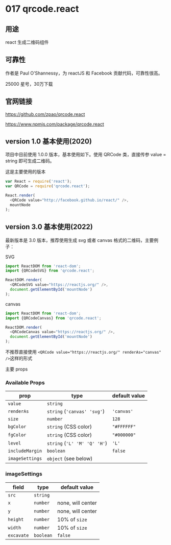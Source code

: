 # 017 qrcode.react

## 用途

react 生成二维码组件

## 可靠性

作者是 Paul O’Shannessy，为 reactJS 和 Facebook 贡献代码，可靠性很高。

25000 星号，30万下载

## 官网链接

https://github.com/zpao/qrcode.react

https://www.npmjs.com/package/qrcode.react

## version 1.0 基本使用(2020)

项目中目前使用 1.0.0 版本，基本使用如下。使用 QRCode 类，直接传参 value = string 即可生成二维码。

这是主要使用的版本

```js
var React = require('react');
var QRCode = require('qrcode.react');

React.render(
  <QRCode value="http://facebook.github.io/react/" />,
  mountNode
);
```

## version 3.0 基本使用(2022)

最新版本是 3.0 版本，推荐使用生成 svg 或者 canvas 格式的二维码，主要例子：

SVG

~~~js
import ReactDOM from 'react-dom';
import {QRCodeSVG} from 'qrcode.react';

ReactDOM.render(
  <QRCodeSVG value="https://reactjs.org/" />,
  document.getElementById('mountNode')
);
~~~

canvas

~~~js
import ReactDOM from 'react-dom';
import {QRCodeCanvas} from 'qrcode.react';

ReactDOM.render(
  <QRCodeCanvas value="https://reactjs.org/" />,
  document.getElementById('mountNode')
);
~~~

不推荐直接使用 `<QRCode value="https://reactjs.org/" renderAs="canvas" />`这样的形式

主要 props

### Available Props

| prop            | type                         | default value |
| --------------- | ---------------------------- | ------------- |
| `value`         | `string`                     |               |
| `renderAs`      | `string` (`'canvas' 'svg'`)  | `'canvas'`    |
| `size`          | `number`                     | `128`         |
| `bgColor`       | `string` (CSS color)         | `"#FFFFFF"`   |
| `fgColor`       | `string` (CSS color)         | `"#000000"`   |
| `level`         | `string` (`'L' 'M' 'Q' 'H'`) | `'L'`         |
| `includeMargin` | `boolean`                    | `false`       |
| `imageSettings` | `object` (see below)         |               |

### imageSettings

| field      | type      | default value     |
| ---------- | --------- | ----------------- |
| `src`      | `string`  |                   |
| `x`        | `number`  | none, will center |
| `y`        | `number`  | none, will center |
| `height`   | `number`  | 10% of `size`     |
| `width`    | `number`  | 10% of `size`     |
| `excavate` | `boolean` | `false`           |

